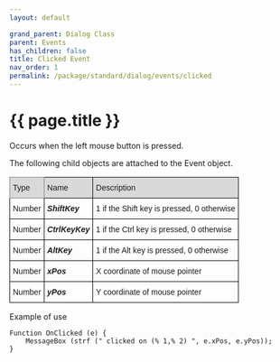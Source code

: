 ```yaml
---
layout: default

grand_parent: Dialog Class
parent: Events
has_children: false
title: Clicked Event
nav_order: 1
permalink: /package/standard/dialog/events/clicked
---
```

# {{ page.title }}

Occurs when the left mouse button is pressed.

 

The following child objects are attached to the Event object.<br>
<style type="text/css">
.tg  {border-collapse:collapse;border-spacing:0;}
.tg td{border-color:black;border-style:solid;border-width:1px;font-family:Arial, sans-serif;font-size:14px;
  overflow:hidden;padding:10px 5px;word-break:normal;}
.tg th{border-color:black;border-style:solid;border-width:1px;font-family:Arial, sans-serif;font-size:14px;
  font-weight:normal;overflow:hidden;padding:10px 5px;word-break:normal;}
.tg .tg-kg9c{background-color:#D9D9D9;border-color:inherit;text-align:left;vertical-align:top}
.tg .tg-xt05{background-color:#D9D9D9;text-align:left;vertical-align:top}
.tg .tg-0lax{text-align:left;vertical-align:top}
.tg .tg-6t3r{font-style:italic;font-weight:bold;text-align:left;vertical-align:top}
</style>
<table class="tg">
<thead>
  <tr>
    <th class="tg-kg9c">Type</th>
    <th class="tg-xt05">Name</th>
    <th class="tg-xt05">Description</th>
  </tr>
</thead>
<tbody>
  <tr>
    <td class="tg-0lax">Number</td>
    <td class="tg-6t3r">ShiftKey</td>
    <td class="tg-0lax">1 if the Shift key is pressed, 0 otherwise</td>
  </tr>
  <tr>
    <td class="tg-0lax">Number</td>
    <td class="tg-6t3r">CtrlKeyKey</td>
    <td class="tg-0lax">1 if the Ctrl key is pressed, 0 otherwise</td>
  </tr>
  <tr>
    <td class="tg-0lax">Number</td>
    <td class="tg-6t3r">AltKey</td>
    <td class="tg-0lax">1 if the Alt key is pressed, 0 otherwise</td>
  </tr>
  <tr>
    <td class="tg-0lax">Number</td>
    <td class="tg-6t3r">xPos</td>
    <td class="tg-0lax">X coordinate of mouse pointer</td>
  </tr>
  <tr>
    <td class="tg-0lax">Number</td>
    <td class="tg-6t3r">yPos</td>
    <td class="tg-0lax">Y coordinate of mouse pointer</td>
  </tr>
</tbody>
</table>

Example of use
```
Function OnClicked (e) {
    MessageBox (strf (" clicked on (% 1,% 2) ", e.xPos, e.yPos));
}
```
